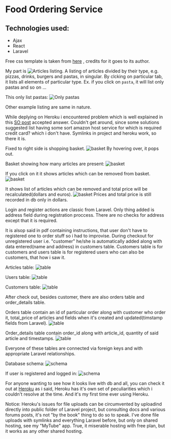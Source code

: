 # Food Ordering Service

## Technologies used:
 - Ajax
 - React
 - Laravel

Free css template is taken from [here](https://themewagon.com/thank-you-for-downloading/?item_id=65812&dl=S1psNFo3ZTZ2U0svVWR6U0w5Snc5elFVUXBySW9hSFlhZktlOVpEMTVqZkVRc0dGNEk2eEljYzd1eHQ2RDhpQg==) , 
credits for it goes to its author.

My part is ![Articles listing](1.png). 
A listing of articles divided by their type, e.g. pizzas, drinks, burgers and pastas, in singular.
By clcking on particular tab, it lists all elements of particular type. Ex. if you click on `pasta`, it will list only pastas and so on ...

This only list pastas:
![Only pastas](2.png)

Other example listing are same in nature.

While deplying on Heroku i encountered problem which is well explained in this [SO post](https://stackoverflow.com/questions/50082602/heroku-accesing-laravel-storage-folder) accepted answer. Couldn't get around, since some solutions suggested list having some sort amazon host service for which is required credit card? which i don't have. Symlinks in project and heroku work, so there it is.

Fixed to right side is shopping basket.
![basket](3.png)
By hovering over, it pops out.

Basket showing how many articles are present:
![basket](4.png)

If you click on it it shows articles which can be removed from basket.
![basket](5.png)

It shows list of articles which can be removed and total price will be recalculated(dollars and euros).
![basket](6.png)
Prices and total price is still recorded in db only in dollars. 

Login and register actions are classic from Laravel. Only thing added is address field during registration proccess. There are no checks for address except that it is required.

It is alsop said in pdf containing instructions, that user don't have to registered one to order stuff so i had to improvise. During checkout for unregistered user i.e. "customer" he/she is automatically added along with data entered(name and address) in customers table. Customers table is for customers and users table is for registered users who can also be customers, that how i saw it.

Articles table:
![table](11.png)  

Users table:
![table](7.png)

Customers table:
![table](8.png)  

After check out, besides customer, there are also orders table and order_details table.

Orders table contain an id of particular order along with customer who order it, total_price of articles and fields when it's created and updated(timstamp fields from Laravel).
![table](9.png) 

Order_details table contain order_id along with article_id, quantity of said article and timestamps.
![table](10.png) 

Everyone of these tables are connected via foreign keys and with appropriate Laravel relationships.

Database schema:
![schema](12.png) 

If user is registered and logged in:
![schema](13.png) 

For anyone wanting to see how it looks live with db and all, you can check it out at [Heroku](https://pizzzas.herokuapp.com/)
as i said, Heroku has it's own set of peculiarities which i couldn't resolve at the time. And it's my first time ever using Heroku.

Notice: Heroku's issues for file uploads can be circumvented by uploadind directly into public folder of Laravel project, but consulting docs and various forums posts, it's not "by the book" thing to do so to speak. I've done file uploads with symlinks and everything Laravel before, but only on shared hosting, see my "MyTube" app. True, it miserable hosting with free plan, but it works as any other shared hosting.

